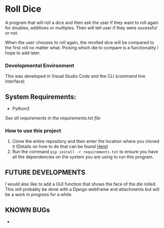 # **Roll Dice**

A program that will roll a dice and then ask the user if they want to roll again for doubles, additives or multiples. Then will tell user if they were sucessful or not. 

When the user chooses to roll again, the rerolled dice will be compared to the first roll no matter what. Picking which die to compare is a functionality I hope to add later. 

### Developmental Environment 
This was developed in Visual Studio Code and the CLI (command line interface) 

## System Requirements: 
- Python3

*See all requirements in the requirements.txt file* 

### How to use this project 
1. Clone the entire repository and then enter the location where you cloned it (Details on how to do that can be found [Here](https://docs.github.com/en/repositories/creating-and-managing-repositories/cloning-a-repository "Github doc on how to clone"))
2. Run the command `pip install -r requirements.txt` to ensure you have all the dependencies on the system you are using to run this program. 

## **FUTURE DEVELOPMENTS**

I would also like to add a GUI function that shows the face of the die rolled. This will probably be done with a Django webframe and attachments but will be a work in progress for a while.

## KNOWN BUGs
- 
